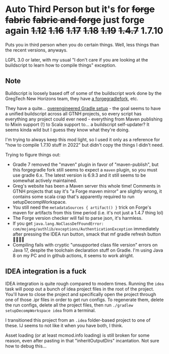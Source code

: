# Auto Third Person but it's for ~~forge~~ ~~fabric~~ ~~fabric and forge~~ just forge again ~~1.12~~ ~~1.16~~ ~~1.17~~ ~~1.18~~ ~~1.19~~ ~~1.4.7~~ 1.7.10

Puts you in third person when you do certain things. Well, less things than the recent versions, anyways.

LGPL 3.0 or later, with my usual "I don't care if you are looking at the buildscript to learn how to compile things" exception.

## Note

Buildscript is loosely based off of some of the buildscript work done by the GregTech New Horizons team, they have [a forgegradlefork](https://github.com/GTNewHorizons/ForgeGradle), etc.

They have a quite... [overengineered Gradle setup](https://github.com/GTNewHorizons/ExampleMod1.7.10) - the goal seems to have a unified buildscript across all GTNH projects, so every script has everything any project could ever need - everything from Maven publishing to Mixin support (!) to Scala support to... a buildscript self-updater? It seems kinda wild but I guess they know what they're doing.

I'm trying to always keep this mod light, so I used it only as a reference for "how to compile 1.7.10 stuff in 2022" but didn't copy the things I didn't need.

Trying to figure things out:

* Gradle 7 removed the "maven" plugin in favor of "maven-publish", but this forgegradle fork still seems to expect a `maven` plugin, so you must use gradle 6.x. The latest version is 6.9.3 and it still seems to be somewhat actively maintained.
* Greg's website has been a Maven server this whole time! Comments in GTNH projects that say it's "a Forge maven mirror" are slightly wrong, it contains some scala crap that's apparently required to run setupDecompWorkspace.
* You still need the `metadataSources { artifact() }` trick on Forge's maven for artifacts from this time period (i.e. it's not just a 1.4.7 thing lol)
* The Forge version checker will fail to parse json, it's harmless.
* If you get `java.lang.NoClassDefFoundError: com/mojang/authlib/exceptions/AuthenticationException` immediately after pressing the IDEA run button, smack that mf gradle refresh button 🔄🔄🔄🔄
* Compiling fails with cryptic "unsupported class file version" errors on Java 17, despite the toolchain declaration stuff on Gradle. I'm using Java 8 on my PC and in github actions, it seems to work alright.

## IDEA integration is a fuck

IDEA integration is quite rough compared to modern times. Running the `idea` task will poop out a bunch of idea project files in the root of the project. You'll have to close the project and specifically open the project through one of those .ipr files in order to get run configs. To regenerate them, delete the run configs, delete all the project files, then run `./gradlew setupDecompWorkspace idea` from a terminal.

I transitioned this project from an `.idea` folder-based project to one of these. IJ seems to not like it when you have both, I think.

Asset loading (or at least mcmod.info loading) is still broken for some reason, even after pasting in that "inheritOutputDirs" incantation. Not sure how to debug this...